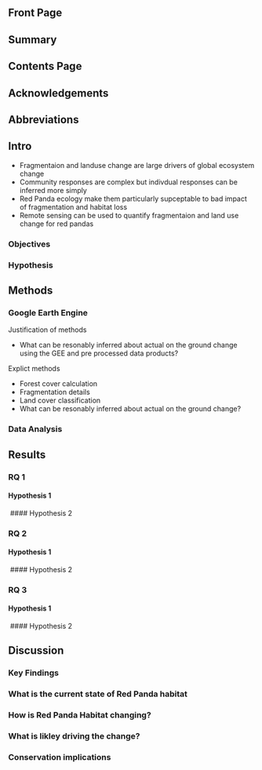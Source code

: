 ## Front Page

## Summary 

## Contents Page

## Acknowledgements

## Abbreviations 

## Intro 

- Fragmentaion and landuse change are large drivers of global ecosystem change
- Community responses are complex but indivdual responses can be inferred more simply 
- Red Panda ecology make them particularly supceptable to bad impact of fragmentation and habitat loss 
- Remote sensing can be used to quantify fragmentaion and land use change for red pandas 

### Objectives 
### Hypothesis 

## Methods 
### Google Earth Engine 

Justification of methods 
- What can be resonably inferred about actual on the ground change using the GEE and pre processed data products?

Explict methods 
- Forest cover calculation
- Fragmentation details 
- Land cover classification 
- What can be resonably inferred about actual on the ground change?
### Data Analysis 

## Results
### RQ 1
#### Hypothesis 1
<image of example figure>
#### Hypothesis 2
<image of example figure>

### RQ 2
#### Hypothesis 1
<image of example figure>
#### Hypothesis 2
<image of example figure>

### RQ 3
#### Hypothesis 1
<image of example figure>
#### Hypothesis 2
<image of example figure>

## Discussion 
### Key Findings 
### What is the current state of Red Panda habitat 
### How is Red Panda Habitat changing?
### What is likley driving the change? 
### Conservation implications


